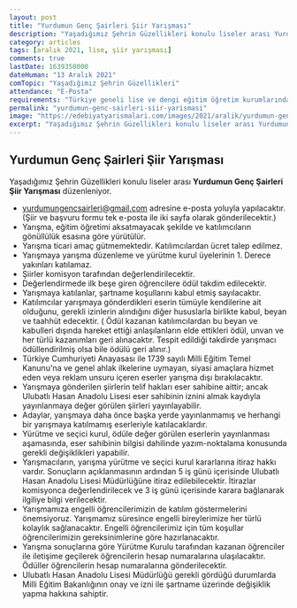 ```yaml
---
layout: post
title: "Yurdumun Genç Şairleri Şiir Yarışması"
description: "Yaşadığımız Şehrin Güzellikleri konulu liseler arası Yurdumun Genç Şairleri Şiir Yarışması düzenleniyor."
category: articles
tags: [aralık 2021, lise, şiir yarışması]
comments: true
lastDate: 1639350000
dateHuman: "13 Aralık 2021"
comTopic: "Yaşadığımız Şehrin Güzellikleri"
attendance: "E-Posta"
requirements: "Türkiye geneli lise ve dengi eğitim öğretim kurumlarındaki tüm öğrenciler."
permalink: "yurdumun-genc-sairleri-siir-yarismasi"
image: "https://edebiyatyarismalari.com/images/2021/aralik/yurdumun-genc-sairleri-siir-yarismasi.jpg"
excerpt: "Yaşadığımız Şehrin Güzellikleri konulu liseler arası Yurdumun Genç Şairleri Şiir Yarışması düzenleniyor."
---
```


## Yurdumun Genç Şairleri Şiir Yarışması
Yaşadığımız Şehrin Güzellikleri konulu liseler arası **Yurdumun Genç Şairleri Şiir Yarışması** düzenleniyor.  

- yurdumungencsairleri@gmail.com adresine e-posta yoluyla yapılacaktır. (Şiir ve başvuru formu tek e-posta ile iki sayfa olarak gönderilecektir.)
- Yarışma, eğitim öğretimi aksatmayacak şekilde ve katılımcıların gönüllülük esasına göre yürütülür. 
- Yarışma ticari amaç gütmemektedir. Katılımcılardan ücret talep edilmez. 
- Yarışmaya yarışma düzenleme ve yürütme kurul üyelerinin 1. Derece yakınları katılamaz. 
- Şiirler komisyon tarafından değerIendirilecektir. 
- Değerlendirmede ilk beşe giren öğrencilere ödül takdim edilecektir. 
- Yarışmaya katılanlar, şartname koşullarını kabul etmiş sayılacaktır.
- Katılımcılar yarışmaya gönderdikleri eserin tümüyle kendilerine ait olduğunu, gerekli izinlerin alındığını diğer hususlarla birlikte kabul, beyan ve taahhüt edecektir. ( Ödül kazanan katılımcılardan bu beyan ve kabulleri dışında hareket ettiği anlaşılanların elde ettikleri ödül, unvan ve her türlü kazanımları geri alınacaktır. Tespit edildiği takdirde yarışmacı ödüllendirilmiş olsa bile ödülü geri alınır.) 
- Türkiye Cumhuriyeti Anayasası ile 1739 sayılı Milli Eğitim Temel Kanunu'na ve genel ahlak ilkelerine uymayan, siyasi amaçlara hizmet eden veya reklam unsuru içeren
eserler yarışma dışı bırakılacaktır.
- Yarışmaya gönderilen şiirlerin telif hakları eser sahibine aittir; ancak Ulubatlı Hasan Anadolu Lisesi eser sahibinin iznini almak kaydıyla yayınlanmaya değer görülen şiirleri yayınlayabilir.
- Adaylar, yarışmaya daha önce başka yerde yayınlanmamış ve herhangi bir yarışmaya katılmamış eserleriyle katılacaklardır.
- Yürütme ve seçici kurul, ödüle değer görülen eserlerin yayınlanması aşamasında, eser sahibinin bilgisi dahilinde yazım-noktalama konusunda gerekli değişiklikleri yapabilir.
- Yarışmacıların, yarışma yürütme ve seçici kurul kararlarına itiraz hakkı vardır. Sonuçların açıklanmasının ardından 5 iş günü içerisinde Ulubatlı Hasan Anadolu Lisesi
Müdürlüğüne itiraz edilebilecektir. İtirazlar komisyonca değerIendirilecek ve 3 iş günü içerisinde karara bağlanarak ilgiliye bilgi verilecektir.
- Yarışmamıza engelli öğrencilerimizin de katılım göstermelerini önemsiyoruz. Yarışmamız süresince engelli bireylerimize her türlü kolaylık sağlanacaktır. Engelli öğrencilerimiz için tüm koşullar öğrencilerimizin gereksinimlerine göre hazırlanacaktır.
- Yarışma sonuçlarına göre Yürütme Kurulu tarafından kazanan öğrenciler ile iletişime geçilerek öğrencilerin hesap numaralarına ulaşılacaktır. Ödüller öğrencilerin hesap
numaralarına gönderilecektir.
- Ulubatlı Hasan Anadolu Lisesi Müdürlüğü gerekli gördüğü durumlarda Milli Eğitim Bakanlığının onay ve izni ile şartname üzerinde değişiklik yapma hakkına sahiptir.
